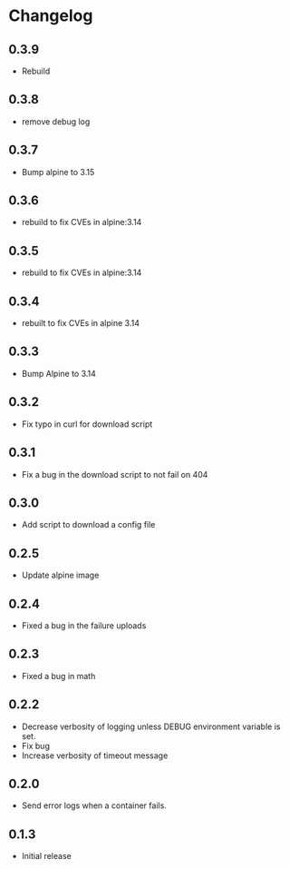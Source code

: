 # Changelog

## 0.3.9
* Rebuild
## 0.3.8
* remove debug log

## 0.3.7
* Bump alpine to 3.15

## 0.3.6
* rebuild to fix CVEs in alpine:3.14

## 0.3.5
* rebuild to fix CVEs in alpine:3.14

## 0.3.4
* rebuilt to fix CVEs in alpine 3.14

## 0.3.3
* Bump Alpine to 3.14

## 0.3.2

* Fix typo in curl for download script

## 0.3.1

* Fix a bug in the download script to not fail on 404

## 0.3.0

* Add script to download a config file

## 0.2.5

* Update alpine image

## 0.2.4

* Fixed a bug in the failure uploads

## 0.2.3

* Fixed a bug in math

## 0.2.2

* Decrease verbosity of logging unless DEBUG environment variable is set.
* Fix bug
* Increase verbosity of timeout message

## 0.2.0

* Send error logs when a container fails.

## 0.1.3

* Initial release
